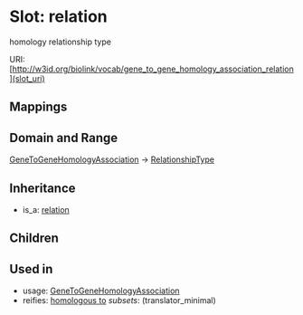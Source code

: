 # Slot: relation


homology relationship type

URI: [http://w3id.org/biolink/vocab/gene_to_gene_homology_association_relation](slot_uri)
## Mappings

## Domain and Range

[GeneToGeneHomologyAssociation](GeneToGeneHomologyAssociation.md) -> [RelationshipType](RelationshipType.md)
## Inheritance

 *  is_a: [relation](relation.md)
## Children

## Used in

 *  usage: [GeneToGeneHomologyAssociation](GeneToGeneHomologyAssociation.md)
 *  reifies: [homologous to](homologous_to.md) *subsets*: (translator_minimal)
